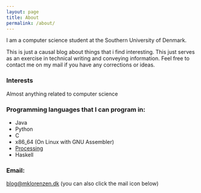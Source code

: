 ```yaml
---
layout: page
title: About
permalink: /about/
---
```


I am a computer science student at the Southern University of Denmark.

This is just a causal blog about things that i find interesting. This just serves as an exercise in technical writing and conveying information. Feel free to contact me on my mail if you have any corrections or ideas.


### Interests
Almost anything related to computer science

### Programming languages that I can program in:
* Java
* Python
* C
* x86_64 (On Linux with GNU Assembler)
* [Processing](http://www.processing.org)
* Haskell

### Email:
blog@mklorenzen.dk
(you can also click the mail icon below)
